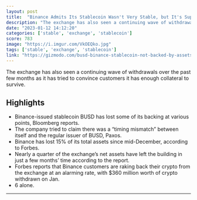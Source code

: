 ```yaml
---
layout: post
title:  "Binance Admits Its Stablecoin Wasn't Very Stable, but It's Super Stable Now"
description: "The exchange has also seen a continuing wave of withdrawals over the past few months as it has tried to convince customers it has enough collateral to survive."
date: "2023-01-12 14:12:20"
categories: ['stable', 'exchange', 'stablecoin']
score: 783
image: "https://i.imgur.com/VkOEQko.jpg"
tags: ['stable', 'exchange', 'stablecoin']
link: "https://gizmodo.com/busd-binance-stablecoin-not-backed-by-assets-1849974695"
---
```


The exchange has also seen a continuing wave of withdrawals over the past few months as it has tried to convince customers it has enough collateral to survive.

## Highlights

- Binance-issued stablecoin BUSD has lost some of its backing at various points, Bloomberg reports.
- The company tried to claim there was a “timing mismatch” between itself and the regular issuer of BUSD, Paxos.
- Binance has lost 15% of its total assets since mid-December, according to Forbes.
- Nearly a quarter of the exchange’s net assets have left the building in just a few months’ time according to the report.
- Forbes reports that Binance customers are raking back their crypto from the exchange at an alarming rate, with $360 million worth of crypto withdrawn on Jan.
- 6 alone.

---
